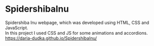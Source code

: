 # SpidershibaInu
Spidershiba Inu webpage, which was developed using HTML, CSS and JavaScript.<br>
In this project I used CSS and JS for some animations and accordions.<br>
https://daria-dudka.github.io/SpidershibaInu/
